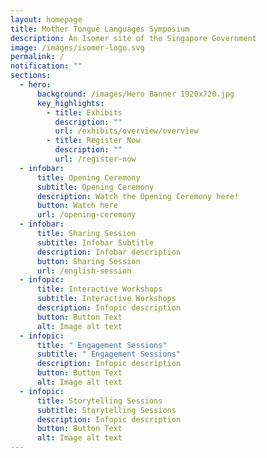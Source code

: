```yaml
---
layout: homepage
title: Mother Tongue Languages Symposium
description: An Isomer site of the Singapore Government
image: /images/isomer-logo.svg
permalink: /
notification: ""
sections:
  - hero:
      background: /images/Hero Banner 1920x720.jpg
      key_highlights:
        - title: Exhibits
          description: ""
          url: /exhibits/overview/overview
        - title: Register Now
          description: ""
          url: /register-now
  - infobar:
      title: Opening Ceremony
      subtitle: Opening Ceremony
      description: Watch the Opening Ceremony here!
      button: Watch here
      url: /opening-ceremony
  - infobar:
      title: Sharing Session
      subtitle: Infobar Subtitle
      description: Infobar description
      button: Sharing Session
      url: /english-session
  - infopic:
      title: Interactive Workshops
      subtitle: Interactive Workshops
      description: Infopic description
      button: Button Text
      alt: Image alt text
  - infopic:
      title: " Engagement Sessions​"
      subtitle: " Engagement Sessions​"
      description: Infopic description
      button: Button Text
      alt: Image alt text
  - infopic:
      title: Storytelling Sessions
      subtitle: Storytelling Sessions
      description: Infopic description
      button: Button Text
      alt: Image alt text
---
```

